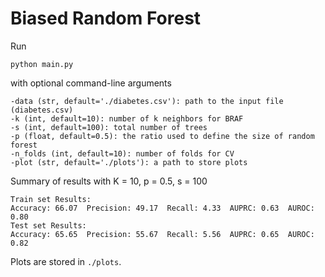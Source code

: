 # Biased Random Forest

Run
```
python main.py
```

with optional command-line arguments
```
-data (str, default='./diabetes.csv'): path to the input file (diabetes.csv)
-k (int, default=10): number of k neighbors for BRAF
-s (int, default=100): total number of trees
-p (float, default=0.5): the ratio used to define the size of random forest
-n_folds (int, default=10): number of folds for CV
-plot (str, default='./plots'): a path to store plots
```
Summary of results with K = 10, p = 0.5, s = 100
```
Train set Results:
Accuracy: 66.07  Precision: 49.17  Recall: 4.33  AUPRC: 0.63  AUROC: 0.80
Test set Results:
Accuracy: 65.65  Precision: 55.67  Recall: 5.56  AUPRC: 0.65  AUROC: 0.82
```
Plots are stored in `./plots`. 
